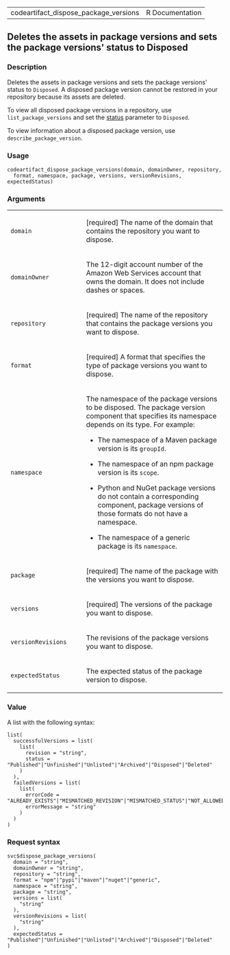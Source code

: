 <table style="width: 100%;">
<tbody>
<tr class="odd">
<td>codeartifact_dispose_package_versions</td>
<td style="text-align: right;">R Documentation</td>
</tr>
</tbody>
</table>

## Deletes the assets in package versions and sets the package versions' status to Disposed

### Description

Deletes the assets in package versions and sets the package versions'
status to `Disposed`. A disposed package version cannot be restored in
your repository because its assets are deleted.

To view all disposed package versions in a repository, use
`list_package_versions` and set the
[status](https://docs.aws.amazon.com/codeartifact/latest/APIReference/API_ListPackageVersions.html#API_ListPackageVersions_RequestSyntax)
parameter to `Disposed`.

To view information about a disposed package version, use
`describe_package_version`.

### Usage

    codeartifact_dispose_package_versions(domain, domainOwner, repository,
      format, namespace, package, versions, versionRevisions, expectedStatus)

### Arguments

<table>
<colgroup>
<col style="width: 35%" />
<col style="width: 65%" />
</colgroup>
<tbody>
<tr class="odd">
<td><code
id="codeartifact_dispose_package_versions_:_domain">domain</code></td>
<td><p>[required] The name of the domain that contains the repository
you want to dispose.</p></td>
</tr>
<tr class="even">
<td><code
id="codeartifact_dispose_package_versions_:_domainOwner">domainOwner</code></td>
<td><p>The 12-digit account number of the Amazon Web Services account
that owns the domain. It does not include dashes or spaces.</p></td>
</tr>
<tr class="odd">
<td><code
id="codeartifact_dispose_package_versions_:_repository">repository</code></td>
<td><p>[required] The name of the repository that contains the package
versions you want to dispose.</p></td>
</tr>
<tr class="even">
<td><code
id="codeartifact_dispose_package_versions_:_format">format</code></td>
<td><p>[required] A format that specifies the type of package versions
you want to dispose.</p></td>
</tr>
<tr class="odd">
<td><code
id="codeartifact_dispose_package_versions_:_namespace">namespace</code></td>
<td><p>The namespace of the package versions to be disposed. The package
version component that specifies its namespace depends on its type. For
example:</p>
<ul>
<li><p>The namespace of a Maven package version is its
<code>groupId</code>.</p></li>
<li><p>The namespace of an npm package version is its
<code>scope</code>.</p></li>
<li><p>Python and NuGet package versions do not contain a corresponding
component, package versions of those formats do not have a
namespace.</p></li>
<li><p>The namespace of a generic package is its
<code>namespace</code>.</p></li>
</ul></td>
</tr>
<tr class="even">
<td><code
id="codeartifact_dispose_package_versions_:_package">package</code></td>
<td><p>[required] The name of the package with the versions you want to
dispose.</p></td>
</tr>
<tr class="odd">
<td><code
id="codeartifact_dispose_package_versions_:_versions">versions</code></td>
<td><p>[required] The versions of the package you want to
dispose.</p></td>
</tr>
<tr class="even">
<td><code
id="codeartifact_dispose_package_versions_:_versionRevisions">versionRevisions</code></td>
<td><p>The revisions of the package versions you want to
dispose.</p></td>
</tr>
<tr class="odd">
<td><code
id="codeartifact_dispose_package_versions_:_expectedStatus">expectedStatus</code></td>
<td><p>The expected status of the package version to dispose.</p></td>
</tr>
</tbody>
</table>

### Value

A list with the following syntax:

    list(
      successfulVersions = list(
        list(
          revision = "string",
          status = "Published"|"Unfinished"|"Unlisted"|"Archived"|"Disposed"|"Deleted"
        )
      ),
      failedVersions = list(
        list(
          errorCode = "ALREADY_EXISTS"|"MISMATCHED_REVISION"|"MISMATCHED_STATUS"|"NOT_ALLOWED"|"NOT_FOUND"|"SKIPPED",
          errorMessage = "string"
        )
      )
    )

### Request syntax

    svc$dispose_package_versions(
      domain = "string",
      domainOwner = "string",
      repository = "string",
      format = "npm"|"pypi"|"maven"|"nuget"|"generic",
      namespace = "string",
      package = "string",
      versions = list(
        "string"
      ),
      versionRevisions = list(
        "string"
      ),
      expectedStatus = "Published"|"Unfinished"|"Unlisted"|"Archived"|"Disposed"|"Deleted"
    )
